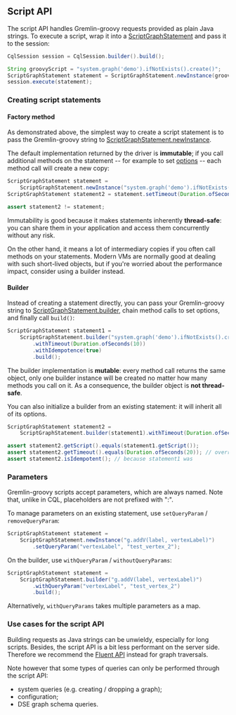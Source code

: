 <!--
Licensed to the Apache Software Foundation (ASF) under one
or more contributor license agreements.  See the NOTICE file
distributed with this work for additional information
regarding copyright ownership.  The ASF licenses this file
to you under the Apache License, Version 2.0 (the
"License"); you may not use this file except in compliance
with the License.  You may obtain a copy of the License at

  http://www.apache.org/licenses/LICENSE-2.0

Unless required by applicable law or agreed to in writing,
software distributed under the License is distributed on an
"AS IS" BASIS, WITHOUT WARRANTIES OR CONDITIONS OF ANY
KIND, either express or implied.  See the License for the
specific language governing permissions and limitations
under the License.
-->

## Script API

The script API handles Gremlin-groovy requests provided as plain Java strings. To execute a script,
wrap it into a [ScriptGraphStatement] and pass it to the session:

```java
CqlSession session = CqlSession.builder().build();

String groovyScript = "system.graph('demo').ifNotExists().create()";
ScriptGraphStatement statement = ScriptGraphStatement.newInstance(groovyScript);
session.execute(statement);
```

### Creating script statements

#### Factory method

As demonstrated above, the simplest way to create a script statement is to pass the Gremlin-groovy
string to [ScriptGraphStatement.newInstance].

The default implementation returned by the driver is **immutable**; if you call additional methods
on the statement -- for example to set [options](../options/) -- each method call will create a new
copy:

```java
ScriptGraphStatement statement =
    ScriptGraphStatement.newInstance("system.graph('demo').ifNotExists().create()");
ScriptGraphStatement statement2 = statement.setTimeout(Duration.ofSeconds(10));

assert statement2 != statement;
```

Immutability is good because it makes statements inherently **thread-safe**: you can share them in
your application and access them concurrently without any risk.

On the other hand, it means a lot of intermediary copies if you often call methods on your
statements. Modern VMs are normally good at dealing with such short-lived objects, but if you're
worried about the performance impact, consider using a builder instead.

#### Builder

Instead of creating a statement directly, you can pass your Gremlin-groovy string to
[ScriptGraphStatement.builder], chain method calls to set options, and finally call `build()`:

```java
ScriptGraphStatement statement1 =
    ScriptGraphStatement.builder("system.graph('demo').ifNotExists().create()")
        .withTimeout(Duration.ofSeconds(10))
        .withIdempotence(true)
        .build();
```

The builder implementation is **mutable**: every method call returns the same object, only one
builder instance will be created no matter how many methods you call on it. As a consequence, the
builder object is **not thread-safe**.

You can also initialize a builder from an existing statement: it will inherit all of its options.

```java
ScriptGraphStatement statement2 =
    ScriptGraphStatement.builder(statement1).withTimeout(Duration.ofSeconds(20)).build();

assert statement2.getScript().equals(statement1.getScript());
assert statement2.getTimeout().equals(Duration.ofSeconds(20)); // overridden by the builder
assert statement2.isIdempotent(); // because statement1 was
```

### Parameters

Gremlin-groovy scripts accept parameters, which are always named. Note that, unlike in CQL,
placeholders are not prefixed with ":".

To manage parameters on an existing statement, use `setQueryParam` / `removeQueryParam`:

```java
ScriptGraphStatement statement =
    ScriptGraphStatement.newInstance("g.addV(label, vertexLabel)")
        .setQueryParam("vertexLabel", "test_vertex_2");
```

On the builder, use `withQueryParam` / `withoutQueryParams`:

```java
ScriptGraphStatement statement =
    ScriptGraphStatement.builder("g.addV(label, vertexLabel)")
        .withQueryParam("vertexLabel", "test_vertex_2")
        .build();
```

Alternatively, `withQueryParams` takes multiple parameters as a map.

### Use cases for the script API

Building requests as Java strings can be unwieldy, especially for long scripts. Besides, the script
API is a bit less performant on the server side. Therefore we recommend the
[Fluent API](../fluent/) instead for graph traversals.

Note however that some types of queries can only be performed through the script API:

* system queries (e.g. creating / dropping a graph);
* configuration;
* DSE graph schema queries.

[ScriptGraphStatement]: https://docs.datastax.com/en/drivers/java/4.8/com/datastax/dse/driver/api/core/graph/ScriptGraphStatement.html
[ScriptGraphStatement.newInstance]: https://docs.datastax.com/en/drivers/java/4.8/com/datastax/dse/driver/api/core/graph/ScriptGraphStatement.html#newInstance-java.lang.String-
[ScriptGraphStatement.builder]: https://docs.datastax.com/en/drivers/java/4.8/com/datastax/dse/driver/api/core/graph/ScriptGraphStatement.html#builder-java.lang.String-
